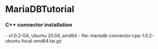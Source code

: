 <h1>MariaDBTutorial</h1>

<h3>C++ connector installation</h3>
- v1.0.2-GA, Ubuntu 20.04, amd64
- file: mariadb-connector-cpp-1.0.2-ubuntu-focal-amd64.tar.gz
